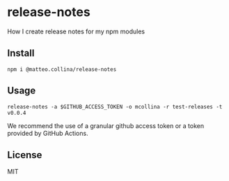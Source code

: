 # release-notes

How I create release notes for my npm modules

## Install

```
npm i @matteo.collina/release-notes
```

## Usage

```
release-notes -a $GITHUB_ACCESS_TOKEN -o mcollina -r test-releases -t v0.0.4
```

We recommend the use of a granular github access token
or a token provided by GitHub Actions.

## License

MIT
